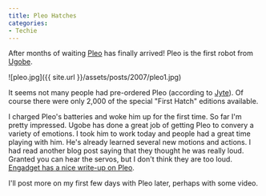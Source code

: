 ```yaml
---
title: Pleo Hatches
categories:
- Techie
---
```


After months of waiting [Pleo](http://www.pleoworld.com/) has finally arrived! Pleo is the first robot from [Ugobe](http://www.ugobe.com/).

![pleo.jpg]({{ site.url }}/assets/posts/2007/pleo1.jpg)

It seems not many people had pre-ordered Pleo (according to [Jyte](http://jyte.com/)). Of course there were only 2,000 of the special "First Hatch" editions available.




I charged Pleo's batteries and woke him up for the first time. So far I'm pretty impressed. Ugobe has done a great job of getting Pleo to convery a variety of emotions. I took him to work today and people had a great time playing with him. He's already learned several new motions and actions. I had read another blog post saying that they thought he was really loud. Granted you can hear the servos, but I don't think they are too loud. [Engadget has a nice write-up on Pleo](http://www.engadget.com/2007/12/03/pleo-unboxing-er-hatching-photos-and-video).

I'll post more on my first few days with Pleo later, perhaps with some video.
